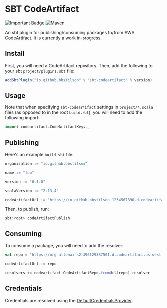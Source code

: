 # SBT CodeArtifact

![Important Badge][badge] [![Maven][maven]][mavenLink]

[badge]: https://img.shields.io/badge/works-on%20my%20machine-success?style=for-the-badge
[maven]: https://img.shields.io/maven-central/v/io.github.bbstilson/sbt-codeartifact_2.12?color=blue&style=for-the-badge
[mavenLink]: https://search.maven.org/artifact/io.github.bbstilson/sbt-codeartifact_2.12


An sbt plugin for publishing/consuming packages to/from AWS CodeArtifact. It is currently a work in-progress.

## Install

First, you will need a CodeArtifact repository. Then, add the following to your sbt `project/plugins.sbt` file:

```scala
addSbtPlugin("io.github.bbstilson" % "sbt-codeartifact" % version)
```

## Usage

Note that when specifying `sbt-codeartifact` settings in `project/*.scala` files (as opposed to in the root `build.sbt`), you will need to add the following import:

```scala
import codeartifact.CodeArtifactKeys._
```

## Publishing

Here's an example `build.sbt` file:

```scala
organization := "io.github.bbstilson"

name := "foo"

version := "0.1.0"

scalaVersion := "2.13.4"

codeArtifactUrl := "https://io-github-bbstilson-1234567890.d.codeartifact.us-west-2.amazonaws.com/maven/private"
```

Then, to publish, run:

```bash
sbt:root> codeArtifactPublish
```

## Consuming

To consume a package, you will need to add the resolver:

```scala
val repo = "https://org-allenai-s2-896129387501.d.codeartifact.us-west-2.amazonaws.com/maven/private"

codeArtifactUrl := repo

resolvers += codeartifact.CodeArtifactRepo.fromUrl(repo).resolver
```

## Credentials

Credentials are resolved using the [DefaultCredentialsProvider](https://sdk.amazonaws.com/java/api/latest/software/amazon/awssdk/auth/credentials/DefaultCredentialsProvider.html).
